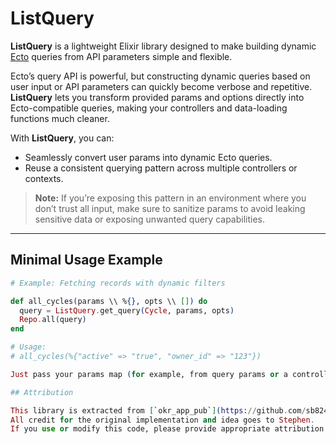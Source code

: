 # ListQuery

**ListQuery** is a lightweight Elixir library designed to make building dynamic [Ecto](https://hexdocs.pm/ecto/Ecto.html) queries from API parameters simple and flexible.

Ecto’s query API is powerful, but constructing dynamic queries based on user input or API parameters can quickly become verbose and repetitive. **ListQuery** lets you transform provided params and options directly into Ecto-compatible queries, making your controllers and data-loading functions much cleaner.

With **ListQuery**, you can:
- Seamlessly convert user params into dynamic Ecto queries.
- Reuse a consistent querying pattern across multiple controllers or contexts.

> **Note:** If you’re exposing this pattern in an environment where you don’t trust all input, make sure to sanitize params to avoid leaking sensitive data or exposing unwanted query capabilities.

---

## Minimal Usage Example

```elixir
# Example: Fetching records with dynamic filters

def all_cycles(params \\ %{}, opts \\ []) do
  query = ListQuery.get_query(Cycle, params, opts)
  Repo.all(query)
end

# Usage:
# all_cycles(%{"active" => "true", "owner_id" => "123"})

Just pass your params map (for example, from query params or a controller) and any options. ListQuery turns them into an Ecto query ready for use with your Repo.

## Attribution

This library is extracted from [`okr_app_pub`](https://github.com/sb8244/okr_app_pub/blob/master/lib/okr_app/query/list_query.ex), originally written by [Stephen Bussey](https://github.com/sb8244).  
All credit for the original implementation and idea goes to Stephen.  
If you use or modify this code, please provide appropriate attribution.
